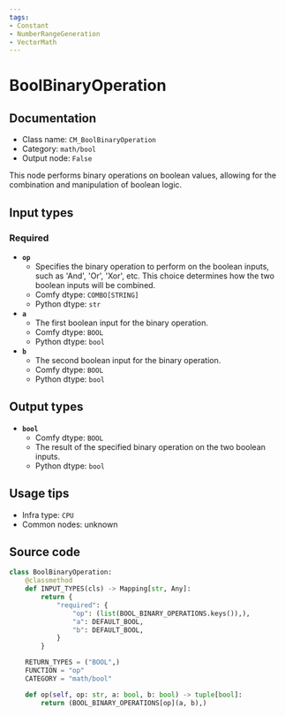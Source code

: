 ```yaml
---
tags:
- Constant
- NumberRangeGeneration
- VectorMath
---
```


# BoolBinaryOperation
## Documentation
- Class name: `CM_BoolBinaryOperation`
- Category: `math/bool`
- Output node: `False`

This node performs binary operations on boolean values, allowing for the combination and manipulation of boolean logic.
## Input types
### Required
- **`op`**
    - Specifies the binary operation to perform on the boolean inputs, such as 'And', 'Or', 'Xor', etc. This choice determines how the two boolean inputs will be combined.
    - Comfy dtype: `COMBO[STRING]`
    - Python dtype: `str`
- **`a`**
    - The first boolean input for the binary operation.
    - Comfy dtype: `BOOL`
    - Python dtype: `bool`
- **`b`**
    - The second boolean input for the binary operation.
    - Comfy dtype: `BOOL`
    - Python dtype: `bool`
## Output types
- **`bool`**
    - Comfy dtype: `BOOL`
    - The result of the specified binary operation on the two boolean inputs.
    - Python dtype: `bool`
## Usage tips
- Infra type: `CPU`
- Common nodes: unknown


## Source code
```python
class BoolBinaryOperation:
    @classmethod
    def INPUT_TYPES(cls) -> Mapping[str, Any]:
        return {
            "required": {
                "op": (list(BOOL_BINARY_OPERATIONS.keys()),),
                "a": DEFAULT_BOOL,
                "b": DEFAULT_BOOL,
            }
        }

    RETURN_TYPES = ("BOOL",)
    FUNCTION = "op"
    CATEGORY = "math/bool"

    def op(self, op: str, a: bool, b: bool) -> tuple[bool]:
        return (BOOL_BINARY_OPERATIONS[op](a, b),)

```
